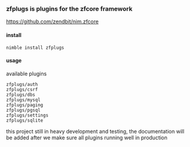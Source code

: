 ### zfplugs is plugins for the zfcore framework
https://github.com/zendbit/nim.zfcore

#### install
```
nimble install zfplugs
```

#### usage
available plugins
```
zfplugs/auth
zfplugs/csrf
zfplugs/dbs
zfplugs/mysql
zfplugs/paging
zfplugs/pgsql
zfplugs/settings
zfplugs/sqlite
```

this project still in heavy development and testing, the documentation will be added after we make sure all plugins running well in production
